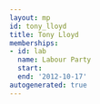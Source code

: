 ```yaml
---
layout: mp
id: tony_lloyd
title: Tony Lloyd
memberships:
- id: lab
  name: Labour Party
  start: 
  end: '2012-10-17'
autogenerated: true
---
```

